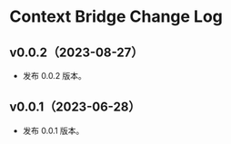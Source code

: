 # Context Bridge Change Log

## v0.0.2（2023-08-27）

-   发布 0.0.2 版本。

## v0.0.1（2023-06-28）

-   发布 0.0.1 版本。
